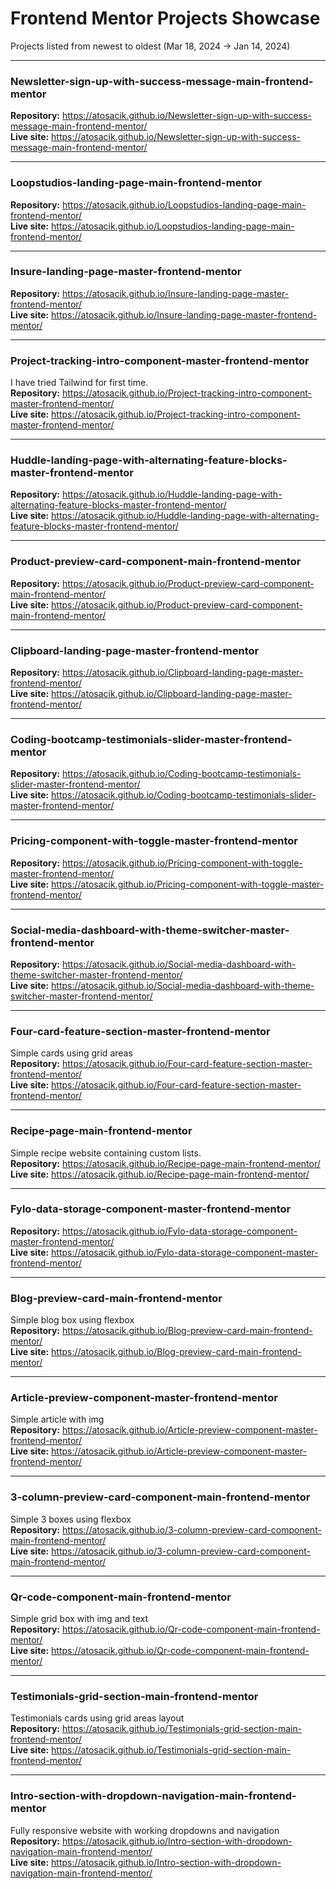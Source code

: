 # Frontend Mentor Projects Showcase

Projects listed from newest to oldest (Mar 18, 2024 → Jan 14, 2024)

---

### Newsletter-sign-up-with-success-message-main-frontend-mentor  
**Repository:** https://atosacik.github.io/Newsletter-sign-up-with-success-message-main-frontend-mentor/  
**Live site:** https://atosacik.github.io/Newsletter-sign-up-with-success-message-main-frontend-mentor/

---

### Loopstudios-landing-page-main-frontend-mentor  
**Repository:** https://atosacik.github.io/Loopstudios-landing-page-main-frontend-mentor/  
**Live site:** https://atosacik.github.io/Loopstudios-landing-page-main-frontend-mentor/

---

### Insure-landing-page-master-frontend-mentor  
**Repository:** https://atosacik.github.io/Insure-landing-page-master-frontend-mentor/  
**Live site:** https://atosacik.github.io/Insure-landing-page-master-frontend-mentor/

---

### Project-tracking-intro-component-master-frontend-mentor  
I have tried Tailwind for first time.  
**Repository:** https://atosacik.github.io/Project-tracking-intro-component-master-frontend-mentor/  
**Live site:** https://atosacik.github.io/Project-tracking-intro-component-master-frontend-mentor/

---

### Huddle-landing-page-with-alternating-feature-blocks-master-frontend-mentor  
**Repository:** https://atosacik.github.io/Huddle-landing-page-with-alternating-feature-blocks-master-frontend-mentor/  
**Live site:** https://atosacik.github.io/Huddle-landing-page-with-alternating-feature-blocks-master-frontend-mentor/

---

### Product-preview-card-component-main-frontend-mentor  
**Repository:** https://atosacik.github.io/Product-preview-card-component-main-frontend-mentor/  
**Live site:** https://atosacik.github.io/Product-preview-card-component-main-frontend-mentor/

---

### Clipboard-landing-page-master-frontend-mentor  
**Repository:** https://atosacik.github.io/Clipboard-landing-page-master-frontend-mentor/  
**Live site:** https://atosacik.github.io/Clipboard-landing-page-master-frontend-mentor/

---

### Coding-bootcamp-testimonials-slider-master-frontend-mentor  
**Repository:** https://atosacik.github.io/Coding-bootcamp-testimonials-slider-master-frontend-mentor/  
**Live site:** https://atosacik.github.io/Coding-bootcamp-testimonials-slider-master-frontend-mentor/

---

### Pricing-component-with-toggle-master-frontend-mentor  
**Repository:** https://atosacik.github.io/Pricing-component-with-toggle-master-frontend-mentor/  
**Live site:** https://atosacik.github.io/Pricing-component-with-toggle-master-frontend-mentor/

---

### Social-media-dashboard-with-theme-switcher-master-frontend-mentor  
**Repository:** https://atosacik.github.io/Social-media-dashboard-with-theme-switcher-master-frontend-mentor/  
**Live site:** https://atosacik.github.io/Social-media-dashboard-with-theme-switcher-master-frontend-mentor/

---

### Four-card-feature-section-master-frontend-mentor  
Simple cards using grid areas  
**Repository:** https://atosacik.github.io/Four-card-feature-section-master-frontend-mentor/  
**Live site:** https://atosacik.github.io/Four-card-feature-section-master-frontend-mentor/

---

### Recipe-page-main-frontend-mentor  
Simple recipe website containing custom lists.  
**Repository:** https://atosacik.github.io/Recipe-page-main-frontend-mentor/  
**Live site:** https://atosacik.github.io/Recipe-page-main-frontend-mentor/

---

### Fylo-data-storage-component-master-frontend-mentor  
**Repository:** https://atosacik.github.io/Fylo-data-storage-component-master-frontend-mentor/  
**Live site:** https://atosacik.github.io/Fylo-data-storage-component-master-frontend-mentor/

---

### Blog-preview-card-main-frontend-mentor  
Simple blog box using flexbox  
**Repository:** https://atosacik.github.io/Blog-preview-card-main-frontend-mentor/  
**Live site:** https://atosacik.github.io/Blog-preview-card-main-frontend-mentor/

---

### Article-preview-component-master-frontend-mentor  
Simple article with img  
**Repository:** https://atosacik.github.io/Article-preview-component-master-frontend-mentor/  
**Live site:** https://atosacik.github.io/Article-preview-component-master-frontend-mentor/

---

### 3-column-preview-card-component-main-frontend-mentor  
Simple 3 boxes using flexbox  
**Repository:** https://atosacik.github.io/3-column-preview-card-component-main-frontend-mentor/  
**Live site:** https://atosacik.github.io/3-column-preview-card-component-main-frontend-mentor/

---

### Qr-code-component-main-frontend-mentor  
Simple grid box with img and text  
**Repository:** https://atosacik.github.io/Qr-code-component-main-frontend-mentor/  
**Live site:** https://atosacik.github.io/Qr-code-component-main-frontend-mentor/

---

### Testimonials-grid-section-main-frontend-mentor  
Testimonials cards using grid areas layout  
**Repository:** https://atosacik.github.io/Testimonials-grid-section-main-frontend-mentor/  
**Live site:** https://atosacik.github.io/Testimonials-grid-section-main-frontend-mentor/

---

### Intro-section-with-dropdown-navigation-main-frontend-mentor  
Fully responsive website with working dropdowns and navigation  
**Repository:** https://atosacik.github.io/Intro-section-with-dropdown-navigation-main-frontend-mentor/  
**Live site:** https://atosacik.github.io/Intro-section-with-dropdown-navigation-main-frontend-mentor/
